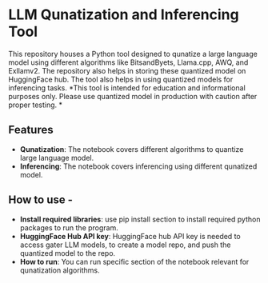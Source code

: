 # LLM Qunatization and Inferencing Tool
This repository houses a Python tool designed to qunatize a large language model using different algorithms like BitsandByets, Llama.cpp, AWQ, and Exllamv2.  The repository also helps in storing these quantized model on HuggingFace hub.
The tool also helps in using quantized models for inferencing tasks. 
 *This tool is intended for education and informational purposes only. Please use quantized model in production with caution after proper testing. * 

## Features

- **Qunatization**: The notebook covers different algorithms to quantize large language model.
- **Inferencing**: The notebook covers inferencing using different qunatized model.


## How to use - 
- **Install required libraries**: use pip install section to install required python packages to run the program.
- **HuggingFace Hub API key**: HuggingFace hub API key is needed to access gater LLM models, to create a model repo, and push the quantized model to the repo. 
- **How to run**: You can run specific section of the notebook relevant for qunatization algorithms.
